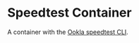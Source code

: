 # Speedtest Container

A container with the [Ookla speedtest CLI][cli].

[cli]: https://www.speedtest.net/apps/cli
